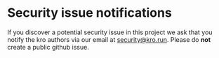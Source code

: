 # Security issue notifications

If you discover a potential security issue in this project we ask that you
notify the kro authors via our email at security@kro.run.
Please do **not** create a public github issue.